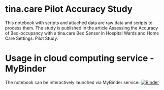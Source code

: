 # tina.care Pilot Accuracy Study
This notebook with scripts and attached data are raw data and scripts to process them. The study is published in the article Assessing the Accuracy of Bed-occupancy with a tina.care Bed Sensor in Hospital Wards and Home Care Settings: Pilot Study.

# Usage in cloud computing service - MyBinder
The notebook can be interactively launched via MyBinder service: 
[![Binder](https://mybinder.org/badge_logo.svg)](https://mybinder.org/v2/gh/TomasKulhanek/tina.care-accuracy_study_pilot/main)
